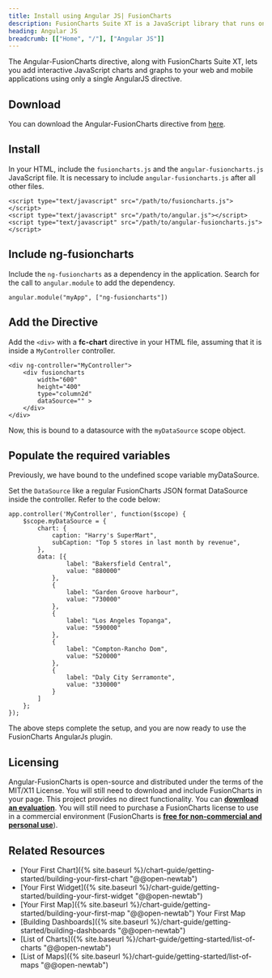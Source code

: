 ```yaml
---
title: Install using Angular JS| FusionCharts
description: FusionCharts Suite XT is a JavaScript library that runs on your desktop/mobile web browsers. This article talks about steps to install using angular js
heading: Angular JS
breadcrumb: [["Home", "/"], ["Angular JS"]]
---
```


The Angular-FusionCharts directive, along with FusionCharts Suite XT, lets you add interactive JavaScript charts and graphs to your web and mobile applications using only a single AngularJS directive.

## Download

You can download the Angular-FusionCharts directive from [here](https://www.fusioncharts.com/angularjs-charts/).

## Install

In your HTML, include the `fusioncharts.js` and the `angular-fusioncharts.js` JavaScript file. It is necessary to include `angular-fusioncharts.js` after all other files.

```
<script type="text/javascript" src="/path/to/fusioncharts.js"></script>
<script type="text/javascript" src="/path/to/angular.js"></script>
<script type="text/javascript" src="/path/to/angular-fusioncharts.js"></script>
```

## Include ng-fusioncharts

Include the `ng-fusioncharts` as a dependency in the application. Search for the call to `angular.module` to add the dependency.

```
angular.module("myApp", ["ng-fusioncharts"])
```

## Add the Directive

Add the `<div>` with a **fc-chart** directive in your HTML file, assuming that it is inside a `MyController` controller.

```
<div ng-controller="MyController">
    <div fusioncharts
        width="600"
        height="400"
        type="column2d"
        dataSource="" >
    </div>
</div>
```

Now, this is bound to a datasource with the `myDataSource` scope object.

## Populate the required variables

Previously, we have bound to the undefined scope variable myDataSource.

Set the `DataSource` like a regular FusionCharts JSON format DataSource inside the controller. Refer to the code below:

```
app.controller('MyController', function($scope) {
    $scope.myDataSource = {
        chart: {
            caption: "Harry's SuperMart",
            subCaption: "Top 5 stores in last month by revenue",
        },
        data: [{
                label: "Bakersfield Central",
                value: "880000"
            },
            {
                label: "Garden Groove harbour",
                value: "730000"
            },
            {
                label: "Los Angeles Topanga",
                value: "590000"
            },
            {
                label: "Compton-Rancho Dom",
                value: "520000"
            },
            {
                label: "Daly City Serramonte",
                value: "330000"
            }
        ]
    };
});
```

The above steps complete the setup, and you are now ready to use the FusionCharts AngularJs plugin.

## Licensing

Angular-FusionCharts is open-source and distributed under the terms of the MIT/X11 License. You will still need to download and include FusionCharts in your page. This project provides no direct functionality. You can **[download an evaluation](https://www.fusioncharts.com/download/)**. You will still need to purchase a FusionCharts license to use in a commercial environment (FusionCharts is **[free for non-commercial and personal use](https://www.fusioncharts.com/download/free/)**).

## Related Resources

* [Your First Chart]({% site.baseurl %}/chart-guide/getting-started/building-your-first-chart "@@open-newtab") 
* [Your First Widget]({% site.baseurl %}/chart-guide/getting-started/building-your-first-widget "@@open-newtab") 
* [Your First Map]({% site.baseurl %}/chart-guide/getting-started/building-your-first-map "@@open-newtab") Your First Map
* [Building Dashboards]({% site.baseurl %}/chart-guide/getting-started/building-dashboards "@@open-newtab")
* [List of Charts]({% site.baseurl %}/chart-guide/getting-started/list-of-charts "@@open-newtab") 
* [List of Maps]({% site.baseurl %}/chart-guide/getting-started/list-of-maps "@@open-newtab") 